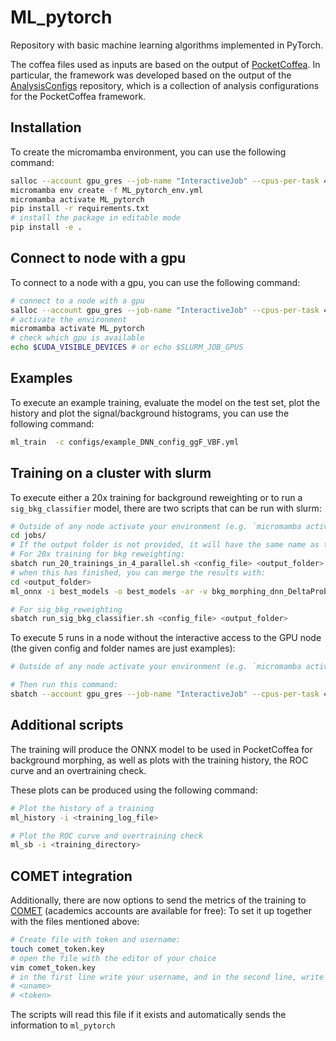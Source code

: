 # ML_pytorch

Repository with basic machine learning algorithms implemented in PyTorch.

The coffea files used as inputs are based on the output of [PocketCoffea](https://github.com/PocketCoffea/PocketCoffea/tree/main). In particular, the framework was developed based on the output of the
[AnalysisConfigs](https://github.com/matteomalucchi/AnalysisConfigs) repository, which is a collection of analysis configurations for the PocketCoffea framework.

## Installation

To create the micromamba environment, you can use the following command:

```bash
salloc --account gpu_gres --job-name "InteractiveJob" --cpus-per-task 4 --mem-per-cpu 3000 --time 01:00:00  -p gpu --gres=gpu:1
micromamba env create -f ML_pytorch_env.yml
micromamba activate ML_pytorch
pip install -r requirements.txt
# install the package in editable mode
pip install -e .
```

## Connect to node with a gpu

To connect to a node with a gpu, you can use the following command:

```bash
# connect to a node with a gpu
salloc --account gpu_gres --job-name "InteractiveJob" --cpus-per-task 4 --mem-per-cpu 3000 --time 01:00:00  -p gpu --gres=gpu:1
# activate the environment
micromamba activate ML_pytorch
# check which gpu is available
echo $CUDA_VISIBLE_DEVICES # or echo $SLURM_JOB_GPUS
```

## Examples

To execute an example training, evaluate the model on the test set, plot the history and plot the signal/background histograms, you can use the following command:

```bash
ml_train  -c configs/example_DNN_config_ggF_VBF.yml
```

## Training on a cluster with slurm

To execute either a 20x training for background reweighting or to run a `sig_bkg_classifier` model, there are two scripts that can be run with slurm:

```bash
# Outside of any node activate your environment (e.g. `micromamba activate ML_pytorch`)
cd jobs/
# If the output folder is not provided, it will have the same name as the config file without the extension
# For 20x training for bkg reweighting:
sbatch run_20_trainings_in_4_parallel.sh <config_file> <output_folder>
# when this has finished, you can merge the results with:
cd <output_folder>
ml_onnx -i best_models -o best_models -ar -v bkg_morphing_dnn_DeltaProb_input_variables

# For sig_bkg_reweighting
sbatch run_sig_bkg_classifier.sh <config_file> <output_folder>
```

To execute 5 runs in a node without the interactive access to the GPU node (the given config and folder names are just examples):

```bash
# Outside of any node activate your environment (e.g. `micromamba activate ML_pytorch`)

# Then run this command:
sbatch --account gpu_gres --job-name "InteractiveJob" --cpus-per-task 4 --mem-per-cpu 5000 --time 12:00:00  -p gpu --gres=gpu:1 --wrap=". ./run_batch_of_5.sh /work/tharte/datasets/ML_pytorch/configs/bkg_reweighting/DNN_AN_1e-3_e20drop75_minDelta1em5_SPANet_postEE.yml out/bkg_reweighting/SPANET_ptFlat_20_runs_postEE 0"
```

## Additional scripts

The training will produce the ONNX model to be used in PocketCoffea for background morphing, as well as plots with the training history, the ROC curve and an overtraining check.

These plots can be produced using the following command:

```bash
# Plot the history of a training 
ml_history -i <training_log_file>

# Plot the ROC curve and overtraining check
ml_sb -i <training_directory>
```

## COMET integration

Additionally, there are now options to send the metrics of the training to [COMET](https://www.comet.com/site) (academics accounts are available for free):
To set it up together with the files mentioned above:

```bash
# Create file with token and username:
touch comet_token.key
# open the file with the editor of your choice
vim comet_token.key
# in the first line write your username, and in the second line, write your token (to be retrieved on the website):
# <uname>
# <token>
```

The scripts will read this file if it exists and automatically sends the information to `ml_pytorch`
